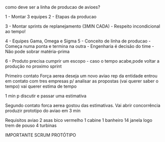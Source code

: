 como deve ser a linha de producao de avioes?

1 - Montar 3 equipes
2 - Etapas da producao

3 - Montar sprints de replanejamento (3MIN CADA)
    - Respeito incondicional ao tempo!

4 - Equipes Gama, Omega e Sigma
5 - Conceito de linha de producao
    - Começa numa ponta e termina na outra
    - Engenharia é decisão do time
    - Não pode sobrar matéria-prima

6 - Produto precisa cumprir um escopo
    - caso o tempo acabe,pode voltar a produção no proximo sprint


Primeiro contato
Força aerea deseja um novo aviao
rep da entidade entrou em contato com tres empresas p/ analisar as propostas (vai querer saber o tempo)
vai querer estima de tempo

1 min p discutir e passar uma estimativa

Segundo contato
forca aerea gostou das estimativas. Vai abrir concorrência
produzir prototipo do aviao em 3 min




Requisitos aviao
 2 asas
 bico vermelho
 1 cabine
 1 banheiro
 14 janela
 logo
 trem de pouso
 4 turbinas


 IMPORTANTE
 SCRUM PROTÓTIPO